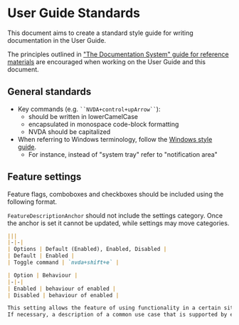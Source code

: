 # User Guide Standards
This document aims to create a standard style guide for writing documentation in the User Guide.

The principles outlined in ["The Documentation System" guide for reference materials](https://documentation.divio.com/reference.html) are encouraged when working on the User Guide and this document.

## General standards
- Key commands (e.g. ` ``NVDA+control+upArrow`` `):
  - should be written in lowerCamelCase
  - encapsulated in monospace code-block formatting
  - NVDA should be capitalized
- When referring to Windows terminology, follow the [Windows style guide](https://docs.microsoft.com/en-us/style-guide/welcome/).
  - For instance, instead of "system tray" refer to "notification area"

## Feature settings

Feature flags, comboboxes and checkboxes should be included using the following format.

`FeatureDescriptionAnchor` should not include the settings category.
Once the anchor is set it cannot be updated, while settings may move categories.

```md
|||
|-|-|
| Options | Default (Enabled), Enabled, Disabled |
| Default | Enabled |
| Toggle command | `nvda+shift+e` |

| Option | Behaviour |
|-|-|
| Enabled | behaviour of enabled |
| Disabled | behaviour of enabled |

This setting allows the feature of using functionality in a certain situation to be controlled in some way.
If necessary, a description of a common use case that is supported by each option.
```
